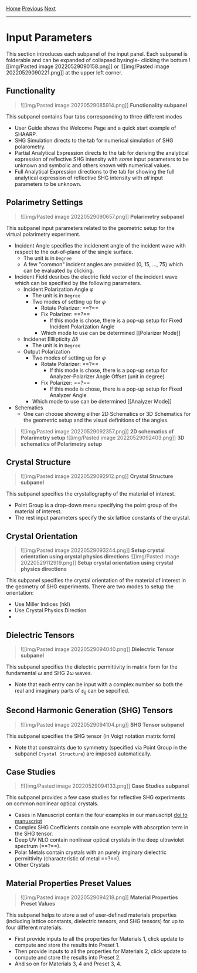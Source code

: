 [Home](index) 
[Previous](install.md)
[Next](output.md)
___

# Input Parameters
This section introduces each subpanel of the input panel. Each subpanel is folderable and can be expanded of collapsed bysingle- clicking the bottum ![[img/Pasted image 20220529090158.png]] or ![[img/Pasted image 20220529090221.png]] at the upper left corner. 
## Functionality
>![[img/Pasted image 20220529085914.png]]
>**Functionality subpanel**

This subpanel contains four tabs corresponding to three different modes 
- User Guide shows the Welcome Page and a quick start example of SHAARP. 
- SHG Simulation directs to the tab for numerical simulation of SHG polarometry. 
- Partial Analytical Expression directs to the tab for deriving the analytical expression of reflective SHG intensity with _some_ input parameters to be unknown and symbolic and others known with numerical values. 
- Full Analytical Expression directions to the tab for showing the full analytical expression of reflective SHG intensity with _all_ input parameters to be unknown. 
## Polarimetry Settings
>![[img/Pasted image 20220529090657.png]]
>**Polarimetry subpanel**

This subpanel input parameters related to the geometric setup for the virtual polarimetry experiment. 
- Incident Angle specifies the incidenent angle of the incident wave with respect to the out-of-plane of the single surface. 
	- The unit is in `Degree`
	- A few "common" incident angles are provided (0, 15, ..., 75) which can be evaluated by clicking. 
- Incident Field desribes the electric field vector of the incident wave which can be specified by the following parameters. 
	- Incident Polarization Angle $\varphi$  
		- The unit is in `Degree`
		- Two modes of setting up for $\varphi$  
			- Rotate Polarizer: ==?==  
			- Fix Polarizer: ==?==  
				- If this mode is chose, there is a pop-up setup for Fixed Incident Polarization Angle 
			- Which mode to use can be determined [[Polarizer Mode]] 
	- Incidenet Elllipticity $\Delta \delta$ 
		- The unit is in `Degree`
	- Output Polarization 
		- Two modes of setting up for $\varphi$  
			- Rotate Polarizer: ==?==  
				- If this mode is chose, there is a pop-up setup for Analyzer-Polarizer Angle Offset (unit in degree)
			- Fix Polarizer: ==?==  
				- If this mode is chose, there is a pop-up setup for Fixed Analyzer Angle 
		- Which mode to use can be determined [[Analyzer Mode]] 
- Schematics 
	- One can choose showing either 2D Schematics or 3D Schematics for the geometric setup and the visual definitions of the angles. 
>![[img/Pasted image 20220529092357.png]]
>**2D schematics of Polarimetry setup**
>![[img/Pasted image 20220529092403.png]]
>**3D schematics of Polarimetry setup** 

## Crystal Structure
>![[img/Pasted image 20220529092912.png]]
>**Crystal Structure subpanel** 

This subpanel specifies the crystallography of the material of interest. 
- Point Group is a drop-down menu specifying the point group of the material of interest. 
- The rest input parameters specify the six lattice constants of the crystal. 

## Crystal Orientation
>![[img/Pasted image 20220529093244.png]]
>**Setup crystal orientation using crystal physics directions** 
>![[img/Pasted image 20220529112919.png]]
>**Setup crystal orientation using crystal physics directions**

This subpanel specifies the crystal orientation of the material of interest in the geometry of SHG experiments.
There are two modes to setup the orientation: 
- Use Miller Indices (hkl) 
- Use Crystal Physics Direction 
- 


## Dielectric Tensors
>![[img/Pasted image 20220529094040.png]]
>**Dielectric Tensor subpanel** 

This subpanel specifies the dielectric permittivity in matrix form for the fundamental $\omega$ and SHG $2\omega$ waves. 
- Note that each entry can be input with a complex number so both the real and imaginary parts of $\varepsilon_{ij}$ can be sepcified.  
## Second Harmonic Generation (SHG) Tensors
>![[img/Pasted image 20220529094104.png]]
>**SHG Tensor subpanel**

This subpanel specifies the SHG tensor (in Voigt notation matrix form)
- Note that constraints due to symmetry (specified via Point Group in the subpanel `Crystal Structure`) are imposed automatically. 
## Case Studies 
>!![[img/Pasted image 20220529094133.png]]
>**Case Studies subpanel** 

This subpanel provides a few case studies for reflective SHG experiments on common nonlinear optical crystals.
- Cases in Manuscript contain the four examples in our manuscript [doi to manuscript](manuscript) 
- Complex SHG Coefficients contain one example with absorption term in the SHG tensor. 
- Deep UV NLO contain nonlinear optical crystals in the deep ultraviolet spectrum (==?==). 
- Polar Metals contain crystals with an purely imginary dielectric permittivity (characteristic of metal ==?==). 
- Other Crystals  

## Material Properties Preset Values
>![[img/Pasted image 20220529094218.png]]
>**Material Properties Preset Values** 

This subpanel helps to store a set of user-defined materials properties (including lattice constants, dielectric tensors, and SHG tensors) for up to four different materials. 
- First provide inputs to all the properties for Materials 1, click update to compute and store the results into Preset 1. 
- Then provide inputs to all the properties for Materials 2, click update to compute and store the results into Preset 2. 
- And so on for Materials 3, 4 and Preset 3, 4. 
 